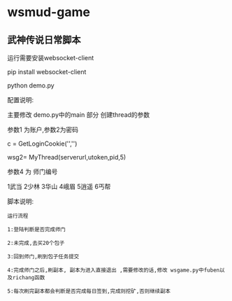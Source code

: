 # wsmud-game
武神传说日常脚本
---
运行需要安装websocket-client

pip install websocket-client

python demo.py 

配置说明:

主要修改 demo.py中的main 部分 创建thread的参数

参数1 为账户,参数2为密码

c = GetLoginCookie('','')



wsg2= MyThread(serverurl,utoken,pid,5)

参数4 为 师门编号

   1武当 2少林 3华山 4峨眉 5逍遥 6丐帮

脚本说明:

    运行流程

    1:登陆判断是否完成师门

    2:未完成,去买20个包子

    3:回到师门,刷到包子任务提交

    4:完成师门之后,刷副本, 副本为进入直接退出 ,需要修改的话,修改 wsgame.py中fuben以及richang函数

    5:每次刷完副本都会判断是否完成每日签到,完成则挖矿,否则继续副本
